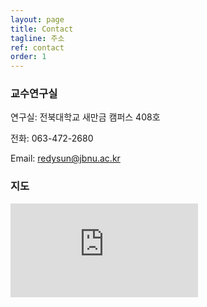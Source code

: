 ```yaml
---
layout: page
title: Contact
tagline: 주소
ref: contact
order: 1
---
```



<div class="row">
<div class="col-xs-12 col-md-10 col-lg-8 col-md-offset-1 col-lg-offset-2" markdown="1">

### 교수연구실

연구실: 전북대학교 새만금 캠퍼스 408호 

전화: 063-472-2680 

Email: [redysun@jbnu.ac.kr](mailto:redysun@jbnu.ac.kr)

### 지도

<iframe class="map" src="https://www.google.com/maps/embed?pb=!1m18!1m12!1m3!1d3234.0886772420413!2d127.12998197730404!3d35.84682907253442!2m3!1f0!2f0!3f0!3m2!1i1024!2i768!4f13.1!3m3!1m2!1s0x3570233140757053%3A0x296664c5538f0f14!2z64yA7ZWc66-86rWtIOyghOyjvOyLnCDquIjslZTrj5kg7KCE67aB64yA7ZWZ6rWQIOqzteqzvOuMgO2VmTHtmLjqtIA!5e0!3m2!1sko!2sus!4v1751525748262!5m2!1sko!2sus" frameborder="0" style="border:0" allowfullscreen></iframe>


</div>
</div>
